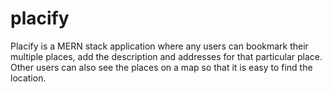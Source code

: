 # placify
Placify is a MERN stack application where any users can bookmark their multiple places, add the description and addresses for that particular place. Other users can also see the places on a map so that it is easy to find the location.
